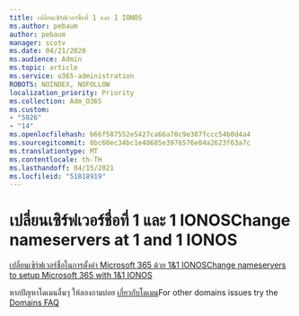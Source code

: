 ```yaml
---
title: เปลี่ยนเซิร์ฟเวอร์ชื่อที่ 1 และ 1 IONOS
ms.author: pebaum
author: pebaum
manager: scotv
ms.date: 04/21/2020
ms.audience: Admin
ms.topic: article
ms.service: o365-administration
ROBOTS: NOINDEX, NOFOLLOW
localization_priority: Priority
ms.collection: Adm_O365
ms.custom:
- "5826"
- "14"
ms.openlocfilehash: b66f587552e5427ca66a70c9e387fccc54b0d4a4
ms.sourcegitcommit: 8bc60ec34bc1e40685e3976576e04a2623f63a7c
ms.translationtype: MT
ms.contentlocale: th-TH
ms.lasthandoff: 04/15/2021
ms.locfileid: "51818919"
---
```

# <a name="change-nameservers-at-1-and-1-ionos"></a><span data-ttu-id="f56ed-102">เปลี่ยนเซิร์ฟเวอร์ชื่อที่ 1 และ 1 IONOS</span><span class="sxs-lookup"><span data-stu-id="f56ed-102">Change nameservers at 1 and 1 IONOS</span></span>

[<span data-ttu-id="f56ed-103">เปลี่ยนเซิร์ฟเวอร์ชื่อในการตั้งค่า Microsoft 365 ด้วย 1&1 IONOS</span><span class="sxs-lookup"><span data-stu-id="f56ed-103">Change nameservers to setup Microsoft 365 with 1&1 IONOS</span></span>](https://docs.microsoft.com/microsoft-365/admin/dns/change-nameservers-at-1-1-internet)

<span data-ttu-id="f56ed-104">หากปัญหาโดเมนอื่นๆ ให้ลองถามบ่อย [เกี่ยวกับโดเมน](https://docs.microsoft.com/microsoft-365/admin/setup/domains-faq)</span><span class="sxs-lookup"><span data-stu-id="f56ed-104">For other domains issues try the [Domains FAQ](https://docs.microsoft.com/microsoft-365/admin/setup/domains-faq)</span></span>